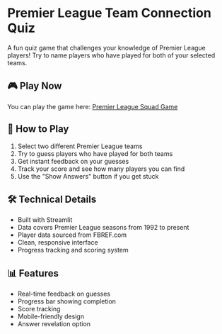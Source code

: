 # Premier League Team Connection Quiz

A fun quiz game that challenges your knowledge of Premier League players! Try to name players who have played for both of your selected teams.

## 🎮 Play Now

You can play the game here: [Premier League Squad Game](https://premier-league-squad-game.streamlit.app/)

## 🎯 How to Play

1. Select two different Premier League teams
2. Try to guess players who have played for both teams
3. Get instant feedback on your guesses
4. Track your score and see how many players you can find
5. Use the "Show Answers" button if you get stuck

## 🛠️ Technical Details

- Built with Streamlit
- Data covers Premier League seasons from 1992 to present
- Player data sourced from FBREF.com
- Clean, responsive interface
- Progress tracking and scoring system

## 📊 Features

- Real-time feedback on guesses
- Progress bar showing completion
- Score tracking
- Mobile-friendly design
- Answer revelation option
